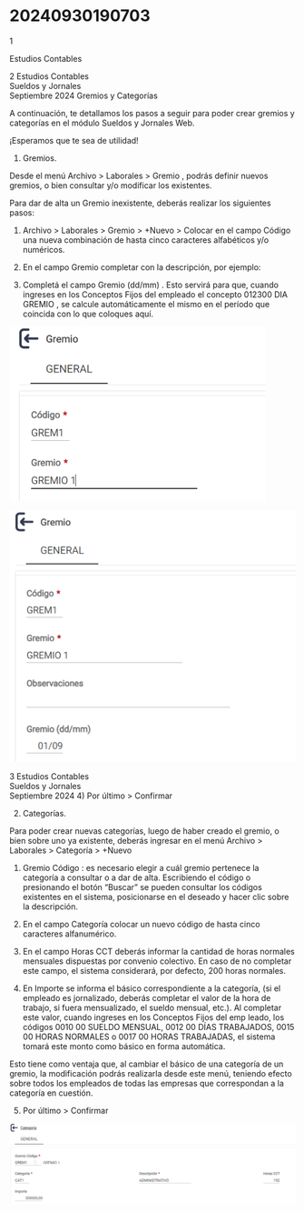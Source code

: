 # 20240930190703

 1 
 
  
Estudios Contables  


 
 
 
 2 Estudios Contables  
Sueldos y Jornales  
Septiembre  2024  Gremios y Categorías  
 
A continuación, te detallamos los pasos a seguir para poder crear gremios y categorías 
en el módulo Sueldos y Jornales  Web.  
 
¡Esperamos que te sea de utilidad!  
 
1. Gremios.  
 
Desde el menú  Archivo > Laborales > Gremio , podrás definir  nuevos gremios, o bien 
consultar y/o modificar los existentes.  
 
Para dar de alta un Gremio inexistente, deberás realizar los siguientes pasos:  
 
1) Archivo > Laborales > Gremio > +Nuevo >  Colocar en el campo Código una nueva 
combinación de hasta cinco caracteres alfabéticos  y/o numéricos.  
 
2) En el campo Gremio  completar con la descripción, por ejemplo:  
 
 
 
3) Completá el campo Gremio (dd/mm) . Esto servirá para que, cuando ingreses en los 
Conceptos Fijos del empleado el concepto 012300 DIA GREMIO , se calcule 
automáticamente el mismo en el período que coincida con lo que coloques aquí.  
 


![Image 1 from page 1](images/image_1_1.png)

![Image 2 from page 1](images/image_1_2.png)

 
 
 
 3 Estudios Contables  
Sueldos y Jornales  
Septiembre  2024  4) Por último > Confirmar  
 
2.  Categorías.  
 
Para poder crear nuevas categorías, luego de haber creado el gremio, o bien sobre uno 
ya existente, deberás ingresar en el menú Archivo > Laborales > Categoría > +Nuevo  
 
 
 
 
1) Gremio Código : es necesario elegir a cuál gremio pertenece la categoría a 
consultar o a dar de alta. Escribiendo el código o presionando el botón “Buscar” se 
pueden consultar los códigos existentes en el sistema, posicionarse en el deseado y 
hacer clic sobre la descripción.  
 
2) En el campo Categoría  colocar un nuevo código de hasta cinco caracteres 
alfanumérico.  
 
3) En el campo Horas CCT  deberás informar la cantidad de horas normales 
mensuales dispuestas por convenio colectivo. En caso de no completar este campo, 
el sistema considerará, por defecto, 200 horas normales.  
 
4) En Importe  se informa el básico correspondiente a la categoría, (si el empleado 
es jornalizado, deberás completar el valor de la hora de trabajo, si fuera 
mensualizado, el sueldo mensual, etc.). Al completar este valor, cuando ingreses en 
los Conceptos Fijos del emp leado, los códigos 0010 00 SUELDO MENSUAL, 0012 00 
DÍAS TRABAJADOS, 0015 00 HORAS NORMALES o 0017 00 HORAS TRABAJADAS, el 
sistema tomará este  monto como básico en forma automática.  
 
Esto tiene como ventaja que, al cambiar el básico de una categoría de un gremio, la 
modificación podrás realizarla desde este menú, teniendo efecto sobre todos los 
empleados de todas las empresas que correspondan a la categoría en cuestión.  
 
5) Por último > Confirmar  


![Image 1 from page 2](images/image_2_1.png)


